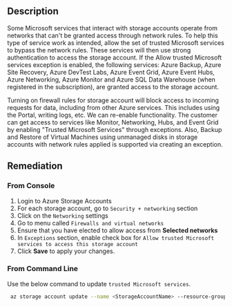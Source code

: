 ## Description

Some Microsoft services that interact with storage accounts operate from networks that can't be granted access through network rules. To help this type of service work as intended, allow the set of trusted Microsoft services to bypass the network rules. These services will then use strong authentication to access the storage account. If the Allow trusted Microsoft services exception is enabled, the following services: Azure Backup, Azure Site Recovery, Azure DevTest Labs, Azure Event Grid, Azure Event Hubs, Azure Networking, Azure Monitor and Azure SQL Data Warehouse (when registered in the subscription), are granted access to the storage account.

Turning on firewall rules for storage account will block access to incoming requests for data, including from other Azure services. This includes using the Portal, writing logs, etc. We can re-enable functionality. The customer can get access to services like Monitor, Networking, Hubs, and Event Grid by enabling "Trusted Microsoft Services" through exceptions. Also, Backup and Restore of Virtual Machines using unmanaged disks in storage accounts with network rules applied is supported via creating an exception.

## Remediation

### From Console

1. Login to Azure Storage Accounts
2. For each storage account, go to `Security + networking` section
3. Click on the `Networking` settings
4. Go to menu called `Firewalls and virtual networks`
5. Ensure that you have elected to allow access from **Selected networks**
6. In `Exceptions` section, enable check box for `Allow trusted Microsoft services to access this storage account`
7. Click **Save** to apply your changes.

### From Command Line

Use the below command to update `trusted Microsoft services`.

```bash
 az storage account update --name <StorageAccountName> --resource-group <resourceGroupName> --bypass AzureServices
```
